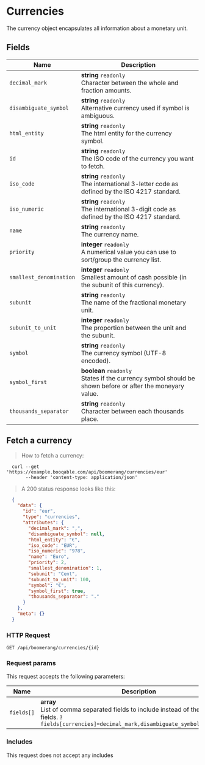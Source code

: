 # Currencies

The currency object encapsulates all information about a monetary unit.

## Fields

 Name | Description
-- | --
`decimal_mark` | **string** `readonly`<br>Character between the whole and fraction amounts.
`disambiguate_symbol` | **string** `readonly`<br>Alternative currency used if symbol is ambiguous.
`html_entity` | **string** `readonly`<br>The html entity for the currency symbol.
`id` | **string** `readonly`<br>The ISO code of the currency you want to fetch.
`iso_code` | **string** `readonly`<br>The international 3-letter code as defined by the ISO 4217 standard.
`iso_numeric` | **string** `readonly`<br>The international 3-digit code as defined by the ISO 4217 standard.
`name` | **string** `readonly`<br>The currency name.
`priority` | **integer** `readonly`<br>A numerical value you can use to sort/group the currency list.
`smallest_denomination` | **integer** `readonly`<br>Smallest amount of cash possible (in the subunit of this currency).
`subunit` | **string** `readonly`<br>The name of the fractional monetary unit.
`subunit_to_unit` | **integer** `readonly`<br>The proportion between the unit and the subunit.
`symbol` | **string** `readonly`<br>The currency symbol (UTF-8 encoded).
`symbol_first` | **boolean** `readonly`<br>States if the currency symbol should be shown before or after the moneyary value.
`thousands_separator` | **string** `readonly`<br>Character between each thousands place.


## Fetch a currency


> How to fetch a currency:

```shell
  curl --get 'https://example.booqable.com/api/boomerang/currencies/eur'
       --header 'content-type: application/json'
```

> A 200 status response looks like this:

```json
  {
    "data": {
      "id": "eur",
      "type": "currencies",
      "attributes": {
        "decimal_mark": ",",
        "disambiguate_symbol": null,
        "html_entity": "€",
        "iso_code": "EUR",
        "iso_numeric": "978",
        "name": "Euro",
        "priority": 2,
        "smallest_denomination": 1,
        "subunit": "Cent",
        "subunit_to_unit": 100,
        "symbol": "€",
        "symbol_first": true,
        "thousands_separator": "."
      }
    },
    "meta": {}
  }
```

### HTTP Request

`GET /api/boomerang/currencies/{id}`

### Request params

This request accepts the following parameters:

Name | Description
-- | --
`fields[]` | **array** <br>List of comma separated fields to include instead of the default fields. `?fields[currencies]=decimal_mark,disambiguate_symbol,html_entity`


### Includes

This request does not accept any includes